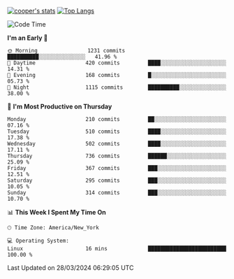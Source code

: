 [![cooper's stats](https://github-readme-stats-dwoluvhms-coopjz.vercel.app/api?username=coopjz&count_private=true)](https://github.com/coopjz/github-readme-stats)
[![Top Langs](https://github-readme-stats-dwoluvhms-coopjz.vercel.app/api/top-langs/?username=coopjz&count_private=true&langs_count=8&layout=compact)](https://github.com/coopjz/github-readme-stats)
<!--START_SECTION:waka-->
![Code Time](http://img.shields.io/badge/Code%20Time-1%20hr%2030%20mins-blue)

**I'm an Early 🐤** 

```text
🌞 Morning                1231 commits        ██████████░░░░░░░░░░░░░░░   41.96 % 
🌆 Daytime                420 commits         ████░░░░░░░░░░░░░░░░░░░░░   14.31 % 
🌃 Evening                168 commits         █░░░░░░░░░░░░░░░░░░░░░░░░   05.73 % 
🌙 Night                  1115 commits        ██████████░░░░░░░░░░░░░░░   38.00 % 
```
📅 **I'm Most Productive on Thursday** 

```text
Monday                   210 commits         ██░░░░░░░░░░░░░░░░░░░░░░░   07.16 % 
Tuesday                  510 commits         ████░░░░░░░░░░░░░░░░░░░░░   17.38 % 
Wednesday                502 commits         ████░░░░░░░░░░░░░░░░░░░░░   17.11 % 
Thursday                 736 commits         ██████░░░░░░░░░░░░░░░░░░░   25.09 % 
Friday                   367 commits         ███░░░░░░░░░░░░░░░░░░░░░░   12.51 % 
Saturday                 295 commits         ███░░░░░░░░░░░░░░░░░░░░░░   10.05 % 
Sunday                   314 commits         ███░░░░░░░░░░░░░░░░░░░░░░   10.70 % 
```


📊 **This Week I Spent My Time On** 

```text
🕑︎ Time Zone: America/New_York

💻 Operating System: 
Linux                    16 mins             █████████████████████████   100.00 % 
```


 Last Updated on 28/03/2024 06:29:05 UTC
<!--END_SECTION:waka-->
